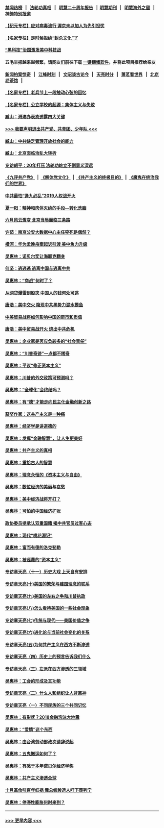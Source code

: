 #### [禁闻热榜](热点新闻.md?=0)  &nbsp;&nbsp;|&nbsp;&nbsp; [法轮功真相](https://github.com/gfw-breaker/truth/blob/master/README.md?=0) &nbsp;&nbsp;|&nbsp;&nbsp; [明慧二十周年报告](https://github.com/gfw-breaker/mh-reports/blob/master/README.md?=0) &nbsp;&nbsp;|&nbsp;&nbsp;[明慧期刊](https://github.com/gfw-breaker/mh-qikan) &nbsp;&nbsp;|&nbsp;&nbsp; [明慧海外之窗](https://github.com/gfw-breaker/mh-news/blob/master/README.md?=0) &nbsp;&nbsp;|&nbsp;&nbsp; [神韵特别报道](https://github.com/gfw-breaker/mh-news/blob/master/shenyun.md?=0)
#### [【纪元专栏】应对病毒流行 渥京未以加人为先引担忧](../pages/nsc423/n11875714.md?t=03061503) 
#### [【名家专栏】是时候拒绝“封杀文化”了](../pages/nsc423/n11814093.md?t=03061503) 
#### [“黑科技”治国激发美中科技战](../pages/nsc423/n11638056.md?t=03061503) 
#### 五毛举报越来越频繁，请网友们前往下载 [一键翻墙软件](https://github.com/gfw-breaker/ssr-accounts)，并将此项目推荐给亲友
#### [新闻拍案惊奇](https://github.com/gfw-breaker/banned-news/blob/master/pages/link4.md) &nbsp;&nbsp;|&nbsp;&nbsp; [江峰时刻](https://github.com/gfw-breaker/banned-news/blob/master/pages/link4.md) &nbsp;&nbsp;|&nbsp;&nbsp; [文昭谈古论今](https://github.com/gfw-breaker/banned-news/blob/master/pages/link4.md) &nbsp;&nbsp;|&nbsp;&nbsp; [天亮时分](https://github.com/gfw-breaker/banned-news/blob/master/pages/link4.md) &nbsp;&nbsp;|&nbsp;&nbsp; [萧茗看世界](https://github.com/gfw-breaker/banned-news/blob/master/pages/link4.md) &nbsp;&nbsp;|&nbsp;&nbsp; [北京老茶馆](https://github.com/gfw-breaker/banned-news/blob/master/pages/link4.md) &nbsp;&nbsp;|&nbsp;&nbsp; 
#### [【名家专栏】老兵节上一段触动心弦的回忆](../pages/nsc423/n11646016.md?t=03061503) 
#### [【名家专栏】公立学校的起源：集体主义与失败](../pages/nsc423/n11601833.md?t=03061503) 
#### [臧山：港澳办表态透露四大关键](../pages/nsc423/n11421628.md?t=03061503) 
#### [>>> 我要声明退出共产党、共青团、少年队 <<<](https://github.com/begood0513/goodnews/blob/master/quit/letter.md) 
#### [臧山：中共缺乏管理开放社会的能力](../pages/nsc423/n11407457.md?t=03061503) 
#### [臧山：北京面临治乱大转折](../pages/nsc423/n11406895.md?t=03061503) 
#### [专访胡平：20年打压 法轮功屹立不倒意义深远](../pages/nsc423/n11398800.md?t=03061503) 
#### [《九评共产党》](https://github.com/begood0513/9ping.md/blob/master/README.md) &nbsp;|&nbsp; [《解体党文化》](../../../../jtdwh.md/blob/master/README.md)  &nbsp;|&nbsp; [《共产主义的终极目的》](../../../../gczydzjmd.md/blob/master/README.md) &nbsp;|&nbsp; [《魔鬼在统治我们的世界》](../../../../mgztzwmdsj.md/blob/master/README.md) 
#### [中共最怕“逢九必乱”2019人权战开火](../pages/nsc423/n11385248.md?t=03061503) 
#### [夏一阳：精神和肉体灭绝的手段—转化洗脑](../pages/nsc423/n11368250.md?t=03061503) 
#### [六月风云激变 北京当局面临三条路](../pages/nsc423/n11313668.md?t=03061503) 
#### [许茹：南京公安大数据中心主任猝死是偶然？](../pages/nsc423/n11064744.md?t=03061503) 
#### [横河：华为孟晚舟案起诉引渡 美中角力升级](../pages/nsc423/n11027230.md?t=03061503) 
#### [吴惠林：诺贝尔奖让海耶克翻身](../pages/nsc423/n10890049.md?t=03061503) 
#### [何坚：逃逃逃 逃离中国与逃离中共](../pages/nsc423/n10592891.md?t=03061503) 
#### [吴惠林：“商战”何时了？](../pages/nsc423/n10573558.md?t=03061503) 
#### [从网贷爆雷到股灾 中国人的钱何处可逃](../pages/nsc423/n10572800.md?t=03061503) 
#### [唐浩：美中交火 隐现中共黑势力混水摸鱼](../pages/nsc423/n10544040.md?t=03061503) 
#### [中美贸易战将如何影响中国的房市和币值](../pages/nsc423/n10543697.md?t=03061503) 
#### [唐浩：美中贸易战开火 烧出中共危机](../pages/nsc423/n10540126.md?t=03061503) 
#### [吴惠林：企业家是否应负较多的“社会责任”](../pages/nsc423/n10535022.md?t=03061503) 
#### [吴惠林：“川普奇迹”一点都不稀奇](../pages/nsc423/n10512808.md?t=03061503) 
#### [吴惠林：平议“修正资本主义”](../pages/nsc423/n10495724.md?t=03061503) 
#### [吴惠林：川普的外交政策可预测吗？](../pages/nsc423/n10462387.md?t=03061503) 
#### [吴惠林：“全球化”会终结吗？](../pages/nsc423/n10452838.md?t=03061503) 
#### [吴惠林：有“德”才能走向民主化金融创新之路](../pages/nsc423/n10432292.md?t=03061503) 
#### [获奖作家：这共产主义是一种癌](../pages/nsc423/n10431541.md?t=03061503) 
#### [吴惠林：经济学是讲道德的](../pages/nsc423/n10398014.md?t=03061503) 
#### [吴惠林：发挥“金融智慧”，让人生更美好](../pages/nsc423/n10375019.md?t=03061503) 
#### [吴惠林：共产主义的真相](../pages/nsc423/n10351394.md?t=03061503) 
#### [吴惠林：重拾古人的智慧](../pages/nsc423/n10337691.md?t=03061503) 
#### [吴惠林：理念永恒的《资本主义与自由》](../pages/nsc423/n10316274.md?t=03061503) 
#### [吴惠林：数位经济的美丽与哀愁](../pages/nsc423/n10292946.md?t=03061503) 
#### [吴惠林：美中经济战将开打？](../pages/nsc423/n10258825.md?t=03061503) 
#### [吴惠林：可怕的中国经济扩张](../pages/nsc423/n10219147.md?t=03061503) 
#### [政协委员提承认双重国籍 揭中共官员过客心态](../pages/nsc423/n10208809.md?t=03061503) 
#### [吴惠林：现代“桃花源记”](../pages/nsc423/n10185234.md?t=03061503) 
#### [吴惠林：富而有德的洛克斐勒](../pages/nsc423/n10142264.md?t=03061503) 
#### [吴惠林：被诬蔑的“资本主义”](../pages/nsc423/n10124816.md?t=03061503) 
#### [专访章天亮（十一）历史大戏 上天自有安排](../pages/nsc423/n10094905.md?t=03061503) 
#### [专访章天亮(十)美国的繁荣与建国理念的联系](../pages/nsc423/n10094899.md?t=03061503) 
#### [专访章天亮(九)美国的左右之争和川普执政](../pages/nsc423/n10094889.md?t=03061503) 
#### [专访章天亮(八)怎么看待美国的一些社会现象](../pages/nsc423/n10094857.md?t=03061503) 
#### [专访章天亮(七)传统与现代——美国价值之争](../pages/nsc423/n10093140.md?t=03061503) 
#### [专访章天亮(六)进化论与当前社会变化的关系](../pages/nsc423/n10092036.md?t=03061503) 
#### [专访章天亮(五)为何共产主义在西方不断渗透](../pages/nsc423/n10083620.md?t=03061503) 
#### [专访章天亮（四）历史上的预言告诉我们什么](../pages/nsc423/n10083606.md?t=03061503) 
#### [专访章天亮（三）左派在西方渗透的三领域](../pages/nsc423/n10081115.md?t=03061503) 
#### [吴惠林：工会的形成及其功能](../pages/nsc423/n10080633.md?t=03061503) 
#### [专访章天亮（二）什么人和组织让人背离神](../pages/nsc423/n10076637.md?t=03061503) 
#### [专访章天亮（一）不同民族的三个共同记忆](../pages/nsc423/n10074188.md?t=03061503) 
#### [吴惠林：有影呒？2018金融泡沫大地震](../pages/nsc423/n10040534.md?t=03061503) 
#### [吴惠林：“爱情”这个东西](../pages/nsc423/n10019423.md?t=03061503) 
#### [吴惠林：由台湾劳动部政次请辞说起](../pages/nsc423/n9979679.md?t=03061503) 
#### [吴惠林：五鬼搬运如何了？](../pages/nsc423/n9925338.md?t=03061503) 
#### [吴惠林：有感于本年诺贝尔经济学奖](../pages/nsc423/n9871883.md?t=03061503) 
#### [吴惠林：共产主义渗透全球](../pages/nsc423/n9812748.md?t=03061503) 
#### [十月革命引百年红祸 俄总统候选人吁下葬列宁](../pages/nsc423/n9810182.md?t=03061503) 
#### [吴惠林：停滞性膨胀何时来到？](../pages/nsc423/n9764136.md?t=03061503) 

----
#### [ >>> 更早内容 <<< ](../indexes/nsc423-earlier.md)
